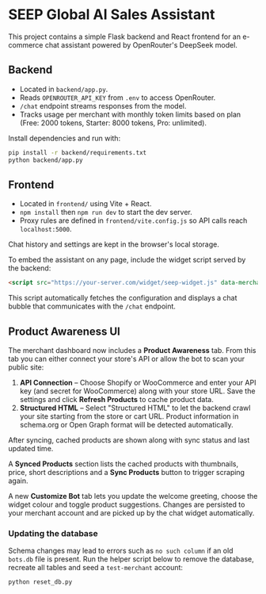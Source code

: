 # SEEP Global AI Sales Assistant

This project contains a simple Flask backend and React frontend for an e-commerce chat assistant powered by OpenRouter's DeepSeek model.

## Backend
- Located in `backend/app.py`.
- Reads `OPENROUTER_API_KEY` from `.env` to access OpenRouter.
- `/chat` endpoint streams responses from the model.
- Tracks usage per merchant with monthly token limits based on plan
  (Free: 2000 tokens, Starter: 8000 tokens, Pro: unlimited).

Install dependencies and run with:
```bash
pip install -r backend/requirements.txt
python backend/app.py
```

## Frontend
- Located in `frontend/` using Vite + React.
- `npm install` then `npm run dev` to start the dev server.
- Proxy rules are defined in `frontend/vite.config.js` so API calls reach `localhost:5000`.

Chat history and settings are kept in the browser's local storage.

To embed the assistant on any page, include the widget script served by the backend:

```html
<script src="https://your-server.com/widget/seep-widget.js" data-merchant-id="YOUR_ID"></script>
```

This script automatically fetches the configuration and displays a chat bubble that communicates with the `/chat` endpoint.

## Product Awareness UI

The merchant dashboard now includes a **Product Awareness** tab. From this tab you can either connect your store's API or allow the bot to scan your public site:

1. **API Connection** – Choose Shopify or WooCommerce and enter your API key (and secret for WooCommerce) along with your store URL. Save the settings and click **Refresh Products** to cache product data.
2. **Structured HTML** – Select "Structured HTML" to let the backend crawl your site starting from the store or cart URL. Product information in schema.org or Open Graph format will be detected automatically.

After syncing, cached products are shown along with sync status and last updated time.

A **Synced Products** section lists the cached products with thumbnails, price, short descriptions and a **Sync Products** button to trigger scraping again.

A new **Customize Bot** tab lets you update the welcome greeting, choose the
widget colour and toggle product suggestions. Changes are persisted to your
merchant account and are picked up by the chat widget automatically.

### Updating the database

Schema changes may lead to errors such as `no such column` if an old
`bots.db` file is present. Run the helper script below to remove the
database, recreate all tables and seed a `test-merchant` account:

```bash
python reset_db.py
```
